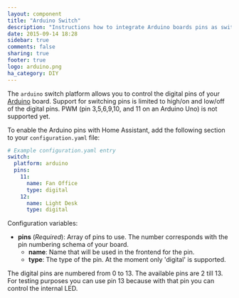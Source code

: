 ```yaml
---
layout: component
title: "Arduino Switch"
description: "Instructions how to integrate Arduino boards pins as switches within Home Assistant."
date: 2015-09-14 18:28
sidebar: true
comments: false
sharing: true
footer: true
logo: arduino.png
ha_category: DIY
---
```



The `arduino` switch platform allows you to control the digital pins of your [Arduino](https://www.arduino.cc/) board. Support for switching pins is limited to high/on and low/off of the digital pins. PWM (pin 3,5,6,9,10, and 11 on an Arduino Uno) is not supported yet.

To enable the Arduino pins with Home Assistant, add the following section to your `configuration.yaml` file:

```yaml
# Example configuration.yaml entry
switch:
  platform: arduino
  pins:
    11:
      name: Fan Office
      type: digital
    12:
      name: Light Desk
      type: digital
```

Configuration variables:

- **pins** (*Required*): Array of pins to use. The number corresponds with the pin numbering schema of your board.
  - **name**: Name that will be used in the frontend for the pin.
  - **type**: The type of the pin. At the moment only 'digital' is supported.

The digital pins are numbered from 0 to 13. The available pins are 2 till 13. For testing purposes you can use pin 13 because with that pin you can control the internal LED.

